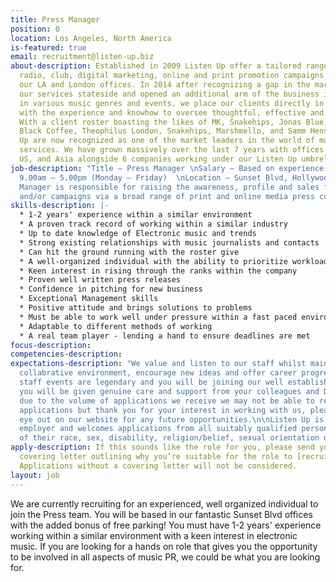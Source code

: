 ```yaml
---
title: Press Manager
position: 0
location: Los Angeles, North America
is-featured: true
email: recruitment@listen-up.biz
about-description: Established in 2009 Listen Up offer a tailored range of bespoke
  radio, club, digital marketing, online and print promotion campaigns globally through
  our LA and London offices. In 2014 after recognizing a gap in the market we moved
  our services stateside and opened an additional arm of the business in LA. Specializing
  in various music genres and events, we place our clients directly in the spotlight
  with the experience and knowhow to oversee thoughtful, effective and engaging campaigns.
  With a client roster boasting the likes of MK, Snakehips, Jonas Blue, Gorgon City,
  Black Coffee, Theophilus London, Snakehips, Marshmello, and Samm Henshaw, Listen
  Up are now recognized as one of the market leaders in the world of music promotion
  services. We have grown massively over the last 7 years with offices in the UK,
  US, and Asia alongside 6 companies working under our Listen Up umbrella.
job-description: "Title — Press Manager \nSalary — Based on experience  \nHours —
  9.00am – 5.00pm (Monday – Friday)  \nLocation — Sunset Blvd, Hollywood \n\nThe Press
  Manager is responsible for raising the awareness, profile and sales for clients
  and/or campaigns via a broad range of print and online media press coverage."
skills-description: |-
  * 1-2 years' experience within a similar environment
  * A proven track record of working within a similar industry
  * Up to date knowledge of Electronic music and trends
  * Strong existing relationships with music journalists and contacts
  * Can hit the ground running with the roster give
  * A well-organized individual with the ability to prioritize workload and juggle a variety of different tasks
  * Keen interest in rising through the ranks within the company
  * Proven well written press releases
  * Confidence in pitching for new business
  * Exceptional Management skills
  * Positive attitude and brings solutions to problems
  * Must be able to work well under pressure within a fast paced environment, dealing with Directors & colleagues both in the US and UK
  * Adaptable to different methods of working
  * A real team player - lending a hand to ensure deadlines are met
focus-description: 
competencies-description: 
expectations-description: "We value and listen to our staff whilst maintaining a fun
  collabrative environment, encourage new ideas and offer career progression. Our
  staff events are legendary and you will be joining our well established team where
  you will be given genuine care and support from your colleagues and Directors. \nUnfortunately
  due to the volume of applications we receive we may not be able to respond to all
  applications but thank you for your interest in working with us, please keep an
  eye out on our website for any future opportunities.\n\nListen Up is an equal opportunities
  employer and welcomes applications from all suitably qualified persons regardless
  of their race, sex, disability, religion/belief, sexual orientation or age."
apply-description: If this sounds like the role for you, please send your email and
  covering letter outlining why you’re suitable for the role to [recruitment@listen-up.biz](mailto:recruitment@listen-up.biz).
  Applications without a covering letter will not be considered.
layout: job
---
```


We are currently recruiting for an experienced, well organized individual to join the Press team. You will be based in our fantastic Sunset Blvd offices with the added bonus of free parking! You must have 1-2 years' experience working within a similar environment with a keen interest in electronic music. If you are looking for a hands on role that gives you the opportunity to be involved in all aspects of music PR, we could be what you are looking for.